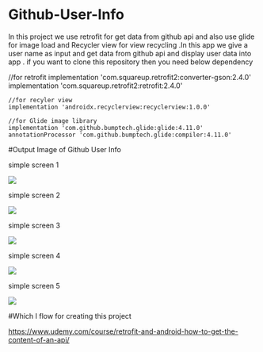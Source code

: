 # Github-User-Info

In this project we use retrofit for get data from github api and also use glide for image load and Recycler view for view recycling 
.In this app we give a user name as input and get data from github api and display user data into app . if you want to clone this repository then you need below dependency
 
 //for retrofit
    implementation 'com.squareup.retrofit2:converter-gson:2.4.0'
    implementation 'com.squareup.retrofit2:retrofit:2.4.0'

    //for recyler view
    implementation 'androidx.recyclerview:recyclerview:1.0.0'

    //for Glide image library
    implementation 'com.github.bumptech.glide:glide:4.11.0'
    annotationProcessor 'com.github.bumptech.glide:compiler:4.11.0'
    
   #Output Image of Github User Info
   
   simple screen 1

   ![](output_screen_shot/output_screen_1.png)
   
   simple screen 2

   ![](output_screen_shot/output_screen_2.png)
   
   simple screen 3

   ![](output_screen_shot/output_screen_3.png)
   
   simple screen 4

   ![](output_screen_shot/output_screen_4.png)
   
   simple screen 5

   ![](output_screen_shot/output_screen_5.png)
   
   #Which I flow for creating this project
   
   https://www.udemy.com/course/retrofit-and-android-how-to-get-the-content-of-an-api/
   
   
   
   
